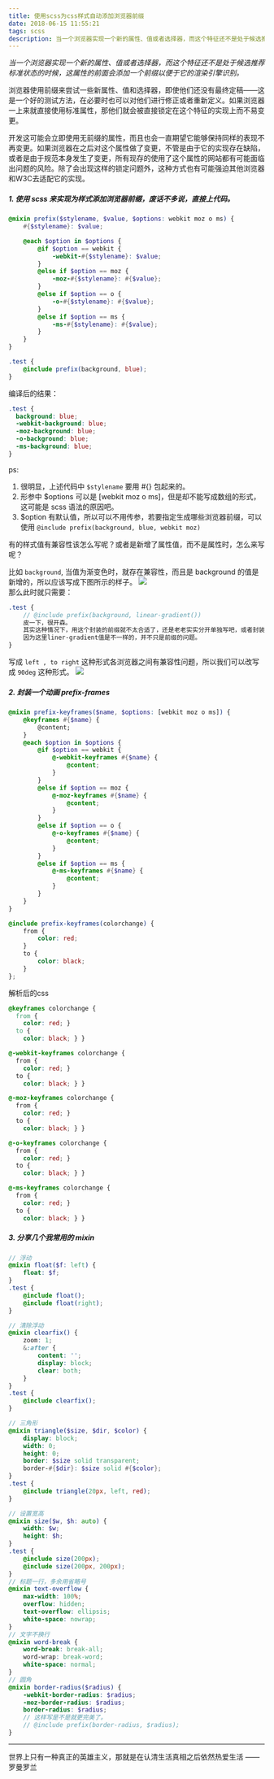 ```yaml
---
title: 使用scss为css样式自动添加浏览器前缀
date: 2018-06-15 11:55:21
tags: scss 
description: 当一个浏览器实现一个新的属性、值或者选择器，而这个特征还不是处于候选推荐标准状态的时候，这属性的前面会添加一个前缀以便于它的渲染引擎识别。浏览器使用前缀来尝试一些新属性、值和选择器，即使他们还没有最终定稿——这是一个好的测试方法，在必要时也可以对他们进行修正或者重新定义。如果浏览器一上来就直接使用标准属性，那他们就会被直接锁定在这个特征的实现上而不易变更。
---
```

_当一个浏览器实现一个新的属性、值或者选择器，而这个特征还不是处于候选推荐标准状态的时候，这属性的前面会添加一个前缀以便于它的渲染引擎识别。_  

浏览器使用前缀来尝试一些新属性、值和选择器，即使他们还没有最终定稿——这是一个好的测试方法，在必要时也可以对他们进行修正或者重新定义。如果浏览器一上来就直接使用标准属性，那他们就会被直接锁定在这个特征的实现上而不易变更。

开发这可能会立即使用无前缀的属性，而且也会一直期望它能够保持同样的表现不再变更。如果浏览器在之后对这个属性做了变更，不管是由于它的实现存在缺陷，或者是由于规范本身发生了变更，所有现存的使用了这个属性的网站都有可能面临出问题的风险。除了会出现这样的锁定问题外，这种方式也有可能强迫其他浏览器和W3C去适配它的实现。

##### 1. 使用 scss 来实现为样式添加浏览器前缀，废话不多说，直接上代码。

``` scss
@mixin prefix($stylename, $value, $options: webkit moz o ms) {
    #{$stylename}: $value;

    @each $option in $options {
        @if $option == webkit {
            -webkit-#{$stylename}: $value;
        }
        @else if $option == moz {
            -moz-#{$stylename}: #{$value};
        }
        @else if $option == o {
            -o-#{$stylename}: #{$value};
        }
        @else if $option == ms {
            -ms-#{$stylename}: #{$value};
        }
    }
}

.test {
    @include prefix(background, blue);
}
``` 

编译后的结果：

``` css
.test {
  background: blue;
  -webkit-background: blue;
  -moz-background: blue;
  -o-background: blue;
  -ms-background: blue; 
}
```

ps:  
1. 很明显，上述代码中 `$stylename` 要用 #{} 包起来的。  
2. 形参中 $options 可以是 [webkit moz o ms]，但是却不能写成数组的形式，这可能是 scss 语法的原因吧。 
3. $option 有默认值，所以可以不用传参，若要指定生成哪些浏览器前缀，可以使用 `@include prefix(background, blue, webkit moz)` 

有的样式值有兼容性该怎么写呢？或者是新增了属性值，而不是属性时，怎么来写呢？

比如 `background`, 当值为渐变色时，就存在兼容性，而且是 background 的值是新增的，所以应该写成下图所示的样子。
![](/images/201806/WX20180615-115151.png)  
那么此时就只需要：
``` scss
.test {
    // @include prefix(background, linear-gradient())
    皮一下，很开森。
    其实这种情况下，用这个封装的前缀就不太合适了，还是老老实实分开单独写吧，或者封装一个background linear-gradient的mixin。
    因为这里liner-gradient值是不一样的，并不只是前缀的问题。
}
```

写成 `left , to right` 这种形式各浏览器之间有兼容性问题，所以我们可以改写成 `90deg` 这种形式。
![](/images/201806/WX20180615-143708.png)

##### 2. 封装一个动画 prefix-frames
``` scss
@mixin prefix-keyframes($name, $options: [webkit moz o ms]) {
    @keyframes #{$name} {
        @content;
    }
    @each $option in $options {
        @if $option == webkit {
            @-webkit-keyframes #{$name} {
                @content;
            }
        }
        @else if $option == moz {
            @-moz-keyframes #{$name} {
                @content;
            }
        }
        @else if $option == o {
            @-o-keyframes #{$name} {
                @content;
            }
        }
        @else if $option == ms {
            @-ms-keyframes #{$name} {
                @content;
            }
        }
    }
}

@include prefix-keyframes(colorchange) {
    from {
        color: red;
    }
    to {
        color: black;
    }
};
```

解析后的css 
``` css
@keyframes colorchange {
  from {
    color: red; }
  to {
    color: black; } }

@-webkit-keyframes colorchange {
  from {
    color: red; }
  to {
    color: black; } }

@-moz-keyframes colorchange {
  from {
    color: red; }
  to {
    color: black; } }

@-o-keyframes colorchange {
  from {
    color: red; }
  to {
    color: black; } }

@-ms-keyframes colorchange {
  from {
    color: red; }
  to {
    color: black; } }
```

##### 3. 分享几个我常用的 mixin
``` scss
// 浮动
@mixin float($f: left) {
    float: $f;
}
.test {
    @include float();
    @include float(right);
}

// 清除浮动
@mixin clearfix() {
    zoom: 1;
    &:after {
        content: '';
        display: block;
        clear: both;
    }
}
.test {
    @include clearfix();
}

// 三角形
@mixin triangle($size, $dir, $color) {
    display: block;
    width: 0;
    height: 0;
    border: $size solid transparent;
    border-#{$dir}: $size solid #{$color};
}
.test {
    @include triangle(20px, left, red);
}

// 设置宽高
@mixin size($w, $h: auto) {
    width: $w;
    height: $h;
}
.test {
    @include size(200px);
    @include size(200px, 200px);
}
// 标题一行，多余用省略号
@mixin text-overflow {
    max-width: 100%;
    overflow: hidden;
    text-overflow: ellipsis;
    white-space: nowrap;
}
// 文字不换行
@mixin word-break {
    word-break: break-all;
    word-wrap: break-word;
    white-space: normal;
}
// 圆角
@mixin border-radius($radius) {
    -webkit-border-radius: $radius;
    -moz-border-radius: $radius;
    border-radius: $radius;
    // 这样写是不是就更完美了。
    // @include prefix(border-radius, $radius); 
}
```

---

世界上只有一种真正的英雄主义，那就是在认清生活真相之后依然热爱生活 —— 罗曼罗兰

